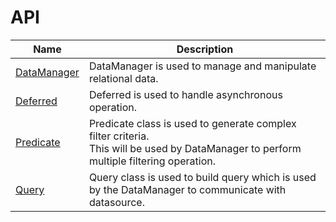 # API


| Name | Description |
|------|-------------|
| [DataManager](./api-dataManager.html)| DataManager is used to manage and manipulate relational data.|
| [Deferred](./api-deferred.html)| Deferred is used to handle asynchronous operation.|
| [Predicate](./api-predicate.html)| Predicate class is used to generate complex filter criteria.<br>This will be used by DataManager to perform multiple filtering operation.|
| [Query](./api-query.html)| Query class is used to build query which is used by the DataManager to communicate with datasource.|
